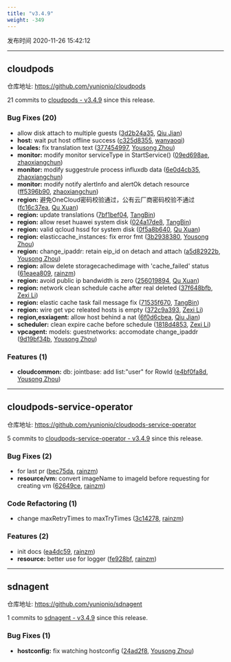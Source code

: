 ```yaml
---
title: "v3.4.9"
weight: -349
---
```


发布时间 2020-11-26 15:42:12

---
## cloudpods

仓库地址: https://github.com/yunionio/cloudpods

21 commits to [cloudpods - v3.4.9] since this release.

### Bug Fixes (20)
- allow disk attach to multiple guests ([3d2b24a35](https://github.com/yunionio/cloudpods/commit/3d2b24a35175ec2c5c798f512f64ad3d643e918d), [Qiu Jian](mailto:qiujian@yunionyun.com))
- **host:** wait put host offline success ([c325d8355](https://github.com/yunionio/cloudpods/commit/c325d8355c3debb80e4af16916918854ac6601d0), [wanyaoqi](mailto:wanyaoqi@yunionyun.com))
- **locales:** fix translation text ([377454997](https://github.com/yunionio/cloudpods/commit/37745499798d7d1237db934500cb799147511d42), [Yousong Zhou](mailto:zhouyousong@yunionyun.com))
- **monitor:** modify monitor serviceType in StartService() ([09ed698ae](https://github.com/yunionio/cloudpods/commit/09ed698ae86b775cc41302f56c8a5e676e87b743), [zhaoxiangchun](mailto:1422928955@qq.com))
- **monitor:** modify suggestrule process influxdb data ([6e0d4cb35](https://github.com/yunionio/cloudpods/commit/6e0d4cb35cdbd26d82f522d1e48e3c85902cf250), [zhaoxiangchun](mailto:1422928955@qq.com))
- **monitor:** modify notify alertInfo and alertOk detach resource ([ff5396b90](https://github.com/yunionio/cloudpods/commit/ff5396b90908207c473c5ca89a4b20d70bbb5528), [zhaoxiangchun](mailto:1422928955@qq.com))
- **region:** 避免OneCloud密码校验通过，公有云厂商密码校验不通过 ([fc16c37ea](https://github.com/yunionio/cloudpods/commit/fc16c37eab0101e78fc49905c667bae073ef78c8), [Qu Xuan](mailto:quxuan@yunionyun.com))
- **region:** update translations ([7bf1bef04](https://github.com/yunionio/cloudpods/commit/7bf1bef04aeb0415b61b045a403a00412b9bd424), [TangBin](mailto:tangbin@yunion.cn))
- **region:** allow reset huawei system disk ([024a17de8](https://github.com/yunionio/cloudpods/commit/024a17de8382e785597fa4bbf836accd9d616ce1), [TangBin](mailto:tangbin@yunion.cn))
- **region:** valid qcloud hssd for system disk ([0f5a8b640](https://github.com/yunionio/cloudpods/commit/0f5a8b6407931b9d31ae443edf7074d51bc4613e), [Qu Xuan](mailto:quxuan@yunionyun.com))
- **region:** elasticcache_instances: fix error fmt ([3b2938380](https://github.com/yunionio/cloudpods/commit/3b2938380a5fc11289728618cdfdb876a4d22038), [Yousong Zhou](mailto:zhouyousong@yunionyun.com))
- **region:** change_ipaddr: retain eip_id on detach and attach ([a5d82922b](https://github.com/yunionio/cloudpods/commit/a5d82922bdd9a927625cf89a2f208e14e786a8dd), [Yousong Zhou](mailto:zhouyousong@yunionyun.com))
- **region:** allow delete storagecachedimage with 'cache_failed' status ([61eaea809](https://github.com/yunionio/cloudpods/commit/61eaea80998598c404482dcf0987897195dfe170), [rainzm](mailto:mjoycarry@gmail.com))
- **region:** avoid public ip bandwidth is zero ([256019894](https://github.com/yunionio/cloudpods/commit/25601989438603e15aff5018f0a5f14c8d368302), [Qu Xuan](mailto:quxuan@yunionyun.com))
- **region:** network clean schedule cache after real deleted ([37f648bfb](https://github.com/yunionio/cloudpods/commit/37f648bfb873018803bd27456c5f18c08ef6322e), [Zexi Li](mailto:zexi.li@qq.com))
- **region:** elastic cache task fail message fix ([71535f670](https://github.com/yunionio/cloudpods/commit/71535f670e5e24a35174f08b3e8b7553eca7de65), [TangBin](mailto:tangbin@yunion.cn))
- **region:** wire get vpc releated hosts is empty ([372c9a393](https://github.com/yunionio/cloudpods/commit/372c9a393f624b006d6faf56693ef21999b2534a), [Zexi Li](mailto:zexi.li@qq.com))
- **region,esxiagent:** allow host behind a nat ([6f0d6cbea](https://github.com/yunionio/cloudpods/commit/6f0d6cbeac4f1e8372cdc25a2334466393266f17), [Qiu Jian](mailto:qiujian@yunionyun.com))
- **scheduler:** clean expire cache before schedule ([1818d4853](https://github.com/yunionio/cloudpods/commit/1818d4853a173315ba455c6355ad1b1369ad6e95), [Zexi Li](mailto:zexi.li@qq.com))
- **vpcagent:** models: guestnetworks: accomodate change_ipaddr ([9d19bf34b](https://github.com/yunionio/cloudpods/commit/9d19bf34b0dc676196fa038f068dc0f80a4eef89), [Yousong Zhou](mailto:zhouyousong@yunionyun.com))

### Features (1)
- **cloudcommon:** db: jointbase: add list:"user" for RowId ([e4bf0fa8d](https://github.com/yunionio/cloudpods/commit/e4bf0fa8dc3cbfd24f68f50ace13c25b33f50890), [Yousong Zhou](mailto:zhouyousong@yunionyun.com))

[cloudpods - v3.4.9]: https://github.com/yunionio/cloudpods/compare/v3.4.8...v3.4.9
---
## cloudpods-service-operator

仓库地址: https://github.com/yunionio/cloudpods-service-operator

5 commits to [cloudpods-service-operator - v3.4.9] since this release.

### Bug Fixes (2)
- for last pr ([bec75da](https://github.com/yunionio/cloudpods-service-operator/commit/bec75dabce60b6fe41a146718ff0d379757caa4b), [rainzm](mailto:mjoycarry@gmail.com))
- **resource/vm:** convert imageName to imageId before requesting for creating vm ([62649ce](https://github.com/yunionio/cloudpods-service-operator/commit/62649ce888f46ab79a03a2f6ba87fc64cab95989), [rainzm](mailto:mjoycarry@gmail.com))

### Code Refactoring (1)
- change maxRetryTimes to maxTryTimes ([3c14278](https://github.com/yunionio/cloudpods-service-operator/commit/3c142785cf81fcbbe691c87c952d52d3ee05e1d7), [rainzm](mailto:mjoycarry@gmail.com))

### Features (2)
- init docs ([ea4dc59](https://github.com/yunionio/cloudpods-service-operator/commit/ea4dc5956d6b8000af5cdfacb78562afb4ba0f0d), [rainzm](mailto:mjoycarry@gmail.com))
- **resource:** better use for logger ([fe928bf](https://github.com/yunionio/cloudpods-service-operator/commit/fe928bffb707298196e63359506cdc24f5e5dfd9), [rainzm](mailto:mjoycarry@gmail.com))

[cloudpods-service-operator - v3.4.9]: https://github.com/yunionio/cloudpods-service-operator/compare/v3.4.8...v3.4.9
---
## sdnagent

仓库地址: https://github.com/yunionio/sdnagent

1 commits to [sdnagent - v3.4.9] since this release.

### Bug Fixes (1)
- **hostconfig:** fix watching hostconfig ([24ad2f8](https://github.com/yunionio/sdnagen/commit/24ad2f8cecf2d08c13a31ada1763acf596d5e7fd), [Yousong Zhou](mailto:zhouyousong@yunionyun.com))

[sdnagent - v3.4.9]: https://github.com/yunionio/sdnagent/compare/v3.4.8...v3.4.9
